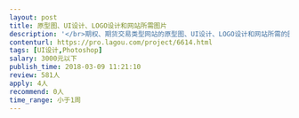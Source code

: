 ```yaml
---                
layout: post       
title: 原型图、UI设计、LOGO设计和网站所需图片           
description: '</br>期权、期货交易类型网站的原型图、UI设计、LOGO设计和网站所需的图片素材。这个项目是上个设计的一部分，包含WAP的设计 切图等</br>'     
contenturl: https://pro.lagou.com/project/6614.html      
tags: [UI设计,Photoshop]            
salary: 3000元以下          
publish_time: 2018-03-09 11:21:10         
review: 581人                   
apply: 4人                   
recommend: 0人                   
time_range: 小于1周              
---                 
```


